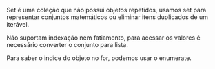 Set é uma coleção que não possui objetos repetidos, usamos set para representar conjuntos matemáticos ou eliminar itens duplicados de um iterável.

Não suportam indexação nem fatiamento, para acessar os valores é necessário converter o conjunto para lista.

Para saber o indice do objeto no for, podemos usar o enumerate.